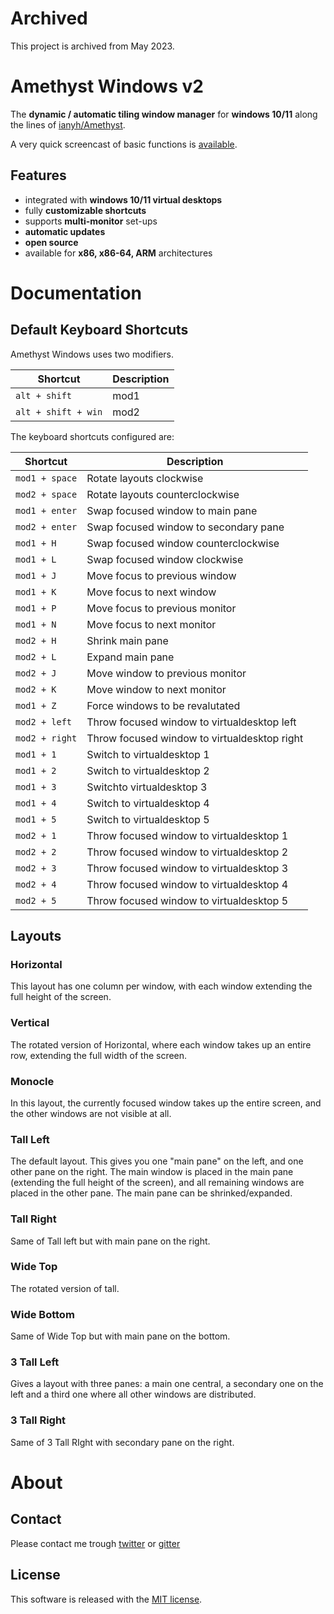 # Archived

This project is archived from May 2023.

# Amethyst Windows v2

The **dynamic / automatic tiling window manager** for **windows 10/11** along the lines of [ianyh/Amethyst](https://github.com/ianyh/Amethyst).

A very quick screencast of basic functions is [available](https://www.youtube.com/embed/AWN_KehMzHc).

## Features

- integrated with **windows 10/11 virtual desktops**
- fully **customizable shortcuts**
- supports **multi-monitor** set-ups
- **automatic updates**
- **open source**
- available for **x86, x86-64, ARM** architectures

# Documentation

## Default Keyboard Shortcuts
Amethyst Windows uses two modifiers.

| Shortcut                  | Description                          |
|---------------------------|--------------------------------------|
| `alt + shift`             | mod1                                 |
| `alt + shift + win`       | mod2                                 |


The keyboard shortcuts configured are:

| Shortcut       | Description                                  |
| -------------- | -------------------------------------------- |
| `mod1 + space` | Rotate layouts clockwise                     |
| `mod2 + space` | Rotate layouts counterclockwise              |
| `mod1 + enter` | Swap focused window to main pane             |
| `mod2 + enter` | Swap focused window to secondary pane        |
| `mod1 + H`     | Swap focused window counterclockwise         |
| `mod1 + L`     | Swap focused window clockwise                |
| `mod1 + J`     | Move focus to previous window                |
| `mod1 + K`     | Move focus to next window                    |
| `mod1 + P`     | Move focus to previous monitor               |
| `mod1 + N`     | Move focus to next monitor                   |
| `mod2 + H`     | Shrink main pane                             |
| `mod2 + L`     | Expand main pane                             |
| `mod2 + J`     | Move window to previous monitor              |
| `mod2 + K`     | Move window to next monitor                  |
| `mod1 + Z`     | Force windows to be revalutated              |
| `mod2 + left`  | Throw focused window to virtualdesktop left  |
| `mod2 + right` | Throw focused window to virtualdesktop right |
| `mod1 + 1`     | Switch to virtualdesktop 1                   |
| `mod1 + 2`     | Switch to virtualdesktop 2                   |
| `mod1 + 3`     | Switchto virtualdesktop 3                    |
| `mod1 + 4`     | Switch to virtualdesktop 4                   |
| `mod1 + 5`     | Switch to virtualdesktop 5                   |
| `mod2 + 1`     | Throw focused window to virtualdesktop 1     |
| `mod2 + 2`     | Throw focused window to virtualdesktop 2     |
| `mod2 + 3`     | Throw focused window to virtualdesktop 3     |
| `mod2 + 4`     | Throw focused window to virtualdesktop 4     |
| `mod2 + 5`     | Throw focused window to virtualdesktop 5     |

## Layouts

### Horizontal

This layout has one column per window, with each window extending the full height of the screen.

### Vertical

The rotated version of Horizontal, where each window takes up an entire row, extending the full width of the screen.

### Monocle

In this layout, the currently focused window takes up the entire screen, and the other windows are not visible at all.

### Tall Left

The default layout. This gives you one "main pane" on the left, and one other pane on the right. The main window is placed in the main pane (extending the full height of the screen), and all remaining windows are placed in the other pane. The main pane can be shrinked/expanded.

### Tall Right

Same of Tall left but with main pane on the right.

### Wide Top

The rotated version of tall.

### Wide Bottom

Same of Wide Top but with main pane on the bottom.

### 3 Tall Left

Gives a layout with three panes: a main one central, a secondary one on the left and a third one where all other windows are distributed.

### 3 Tall Right

Same of 3 Tall RIght with secondary pane on the right.

# About

## Contact

Please contact me trough [twitter](https://twitter.com/glsorre) or [gitter](https://gitter.im/glsorre/amethystwindows)

## License

This software is released with the [MIT license](https://github.com/glsorre/amethystwindows/blob/master/LICENSE).
